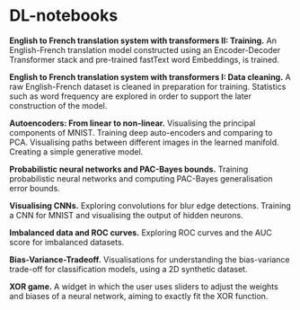 # DL-notebooks

**English to French translation system with transformers II: Training.** An English-French translation model constructed using an Encoder-Decoder Transformer stack and pre-trained fastText word Embeddings, is trained.

**English to French translation system with transformers I: Data cleaning.** A raw English-French dataset is cleaned in preparation for training. Statistics such as word frequency are explored in order to support the later construction of the model. 

**Autoencoders: From linear to non-linear.** Visualising the principal components of MNIST. Training deep auto-encoders and comparing to PCA. Visualising paths between different images in the learned manifold. Creating a simple generative model. 

**Probabilistic neural networks and PAC-Bayes bounds.** Training probabilistic neural networks and computing PAC-Bayes generalisation error bounds. 

**Visualising CNNs.** Exploring convolutions for blur edge detections. Training a CNN for MNIST and visualising the output of hidden neurons.

**Imbalanced data and ROC curves.** Exploring ROC curves and the AUC score for imbalanced datasets.

**Bias-Variance-Tradeoff.** Visualisations for understanding the bias-variance trade-off for classification models, using a 2D synthetic dataset. 

**XOR game.** A widget in which the user uses sliders to adjust the weights and biases of a neural network, aiming to exactly fit the XOR function.
